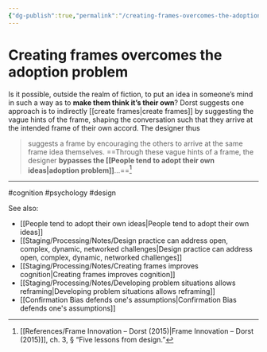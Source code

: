 ```yaml
---
{"dg-publish":true,"permalink":"/creating-frames-overcomes-the-adoption-problem/"}
---
```



# Creating frames overcomes the adoption problem

Is it possible, outside the realm of fiction, to put an idea in someone’s mind in such a way as to **make them think it’s their own**? Dorst suggests one approach is to indirectly [[create frames\|create frames]] by suggesting the vague hints of the frame, shaping the conversation such that they arrive at the intended frame of their own accord. The designer thus 

> suggests a frame by encouraging the others to arrive at the same frame idea themselves. ==Through these vague hints of a frame, the designer **bypasses the [[People tend to adopt their own ideas\|adoption problem]]**…==[^1]


---
#cognition #psychology #design 

See also:
- [[People tend to adopt their own ideas\|People tend to adopt their own ideas]]
- [[Staging/Processing/Notes/Design practice can address open, complex, dynamic, networked challenges\|Design practice can address open, complex, dynamic, networked challenges]]
- [[Staging/Processing/Notes/Creating frames improves cognition\|Creating frames improves cognition]]
- [[Staging/Processing/Notes/Developing problem situations allows reframing\|Developing problem situations allows reframing]]
- [[Confirmation Bias defends one's assumptions\|Confirmation Bias defends one's assumptions]]

[^1]: [[References/Frame Innovation – Dorst (2015)\|Frame Innovation – Dorst (2015)]], ch. 3, § “Five lessons from design.”